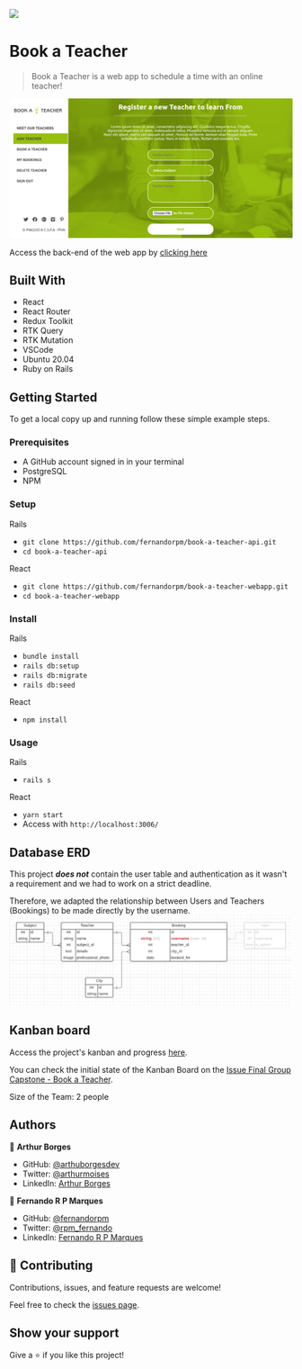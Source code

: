 ![](https://img.shields.io/badge/Microverse-blueviolet)

# Book a Teacher

> Book a Teacher is a web app to schedule a time with an online teacher!

![screenshot](./screenshot.png)

Access the back-end of the web app by [clicking here](https://github.com/fernandorpm/book-a-teacher-api)

## Built With

- React
- React Router
- Redux Toolkit
- RTK Query
- RTK Mutation
- VSCode
- Ubuntu 20.04
- Ruby on Rails


## Getting Started

To get a local copy up and running follow these simple example steps.

### Prerequisites

- A GitHub account signed in in your terminal
- PostgreSQL
- NPM


### Setup

Rails
- `git clone https://github.com/fernandorpm/book-a-teacher-api.git`
- `cd book-a-teacher-api`

React
- `git clone https://github.com/fernandorpm/book-a-teacher-webapp.git`
- `cd book-a-teacher-webapp`

### Install

Rails
- `bundle install`
- `rails db:setup`
- `rails db:migrate`
- `rails db:seed`

React
- `npm install`

### Usage

Rails
- `rails s`
  
React
- `yarn start`
- Access with `http://localhost:3006/`

## Database ERD
This project **_does not_** contain the user table and authentication as it wasn't a requirement and we had to work on a strict deadline.

Therefore, we adapted the relationship between Users and Teachers (Bookings) to be made directly by the username.
![ERD](book_erd.png)

## Kanban board

Access the project's kanban and progress [here](https://github.com/fernandorpm/book-a-teacher-api/projects/1).

You can check the initial state of the Kanban Board on the [Issue Final Group Capstone - Book a Teacher](https://github.com/fernandorpm/book-a-teacher-api/issues/23).

Size of the Team: 2 people

## Authors

👤 **Arthur Borges**

- GitHub: [@arthuborgesdev](https://github.com/arthurborgesdev)
- Twitter: [@arthurmoises](https://twitter.com/arthurmoises)
- LinkedIn: [Arthur Borges](https://linkedin.com/in/arthurmoises)


👤 **Fernando R P Marques**

- GitHub: [@fernandorpm](https://github.com/fernandorpm)
- Twitter: [@rpm_fernando](https://twitter.com/rpm_fernando)
- LinkedIn: [Fernando R P Marques](https://linkedin.com/in/fernandorpm)


## 🤝 Contributing

Contributions, issues, and feature requests are welcome!

Feel free to check the [issues page](../../issues/).

## Show your support

Give a ⭐️ if you like this project!
